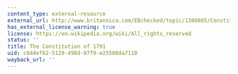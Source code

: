 ```yaml
---
content_type: external-resource
external_url: http://www.britannica.com/EBchecked/topic/1366665/Constitution-of-1791
has_external_license_warning: true
license: https://en.wikipedia.org/wiki/All_rights_reserved
status: ''
title: The Constitution of 1791
uid: c844ef62-5129-498d-97f9-e25508da7110
wayback_url: ''
---
```


